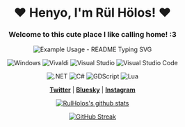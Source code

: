 <h1 align="center">♥ Henyo, I'm Rül Hölos! ♥</h1>
<h3 align="center">Welcome to this cute place I like calling home! :3</h3>
<p align="center">
  <img src="https://readme-typing-svg.demolab.com/?lines=I'm+a+silly+bean!+:3&font=Fira%20Code&center=true&width=380&height=50&duration=4000&pause=1000" alt="Example Usage - README Typing SVG">
</p>

<p align="center">
  <img src="https://img.shields.io/badge/Windows-0078D6?style=for-the-badge&logo=windows&logoColor=white" alt="Windows">
  <img src="https://img.shields.io/badge/Vivaldi-EF3939?style=for-the-badge&logo=Vivaldi&logoColor=white" alt="Vivaldi">
  <img src="https://img.shields.io/badge/Visual%20Studio-5C2D91.svg?style=for-the-badge&logo=visual-studio&logoColor=white" alt="Visual Studio">
  <img src="https://img.shields.io/badge/Visual%20Studio%20Code-0078d7.svg?style=for-the-badge&logo=visual-studio-code&logoColor=white" alt="Visual Studio Code">
</p>
<p align="center">
  <img src="https://img.shields.io/badge/.NET-5C2D91?style=for-the-badge&logo=.net&logoColor=white" alt=".NET">
  <img src="https://img.shields.io/badge/c%23-%23239120.svg?style=for-the-badge&logo=csharp&logoColor=white" alt="C#">
  <img src="https://img.shields.io/badge/GDScript-%2374267B.svg?style=for-the-badge&logo=godotengine&logoColor=white" alt="GDScript">
  <img src="https://img.shields.io/badge/lua-%232C2D72.svg?style=for-the-badge&logo=lua&logoColor=white" alt="Lua">
</p>

<p align="center">
  <strong><a href="https://x.com/RulHolos">Twitter</a></strong> |
  <strong><a href="https://bsky.app/profile/rulholos.paw.rest">Bluesky</a></strong> |
  <strong><a href="https://www.instagram.com/rul.holos/">Instagram</a></strong>
</p>

<p align="center">
  <a href="https://github.com/RulHolos">
    <img src="https://github-readme-stats.vercel.app/api?username=RulHolos&hide_border=true&show_icons=true" alt="RulHolos's github stats">
  </a>
</p>
<p align="center">
  <a href="https://git.io/streak-stats">
    <img src="https://streak-stats.demolab.com?user=RulHolos&theme=vue-dark&hide_border=true&date_format=M%20j%5B%2C%20Y%5D" alt="GitHub Streak">
  </a>
</p>
